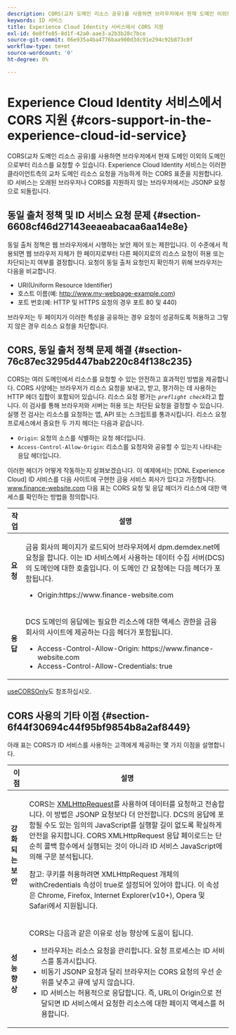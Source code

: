 ```yaml
---
description: CORS(교차 도메인 리소스 공유)를 사용하면 브라우저에서 현재 도메인 이외의 도메인으로부터 리소스를 요청할 수 있습니다. Experience Cloud Identity 서비스는 이러한 클라이언트측의 교차 도메인 리소스 요청을 가능하게 하는 CORS 표준을 지원합니다. ID 서비스는 오래된 브라우저나 CORS를 지원하지 않는 브라우저에서는 JSONP 요청으로 되돌립니다.
keywords: ID 서비스
title: Experience Cloud Identity 서비스에서 CORS 지원
exl-id: 0e8ffe85-8d1f-42a0-aae3-a2b3b28c7bce
source-git-commit: 06e935a4ba4776baa900d3dc91e294c92b873c0f
workflow-type: tm+mt
source-wordcount: '0'
ht-degree: 0%

---
```


# Experience Cloud Identity 서비스에서 CORS 지원 {#cors-support-in-the-experience-cloud-id-service}

CORS(교차 도메인 리소스 공유)를 사용하면 브라우저에서 현재 도메인 이외의 도메인으로부터 리소스를 요청할 수 있습니다. Experience Cloud Identity 서비스는 이러한 클라이언트측의 교차 도메인 리소스 요청을 가능하게 하는 CORS 표준을 지원합니다. ID 서비스는 오래된 브라우저나 CORS를 지원하지 않는 브라우저에서는 JSONP 요청으로 되돌립니다.

## 동일 출처 정책 및 ID 서비스 요청 문제 {#section-6608cf46d27143eeaeabacaa6aa14e8e}

동일 출처 정책은 웹 브라우저에서 시행하는 보안 제어 또는 제한입니다. 이 수준에서 적용되면 웹 브라우저 자체가 한 페이지로부터 다른 페이지로의 리소스 요청이 허용 또는 차단되는지 여부를 결정합니다. 요청이 동일 출처 요청인지 확인하기 위해 브라우저는 다음을 비교합니다.

* URI(Uniform Resource Identifier)
* 호스트 이름(예: http://www.my-webpage-example.com)
* 포트 번호(예: HTTP 및 HTTPS 요청의 경우 포트 80 및 440)

브라우저는 두 페이지가 이러한 특성을 공유하는 경우 요청이 성공하도록 허용하고 그렇지 않은 경우 리소스 요청을 차단합니다.

## CORS, 동일 출처 정책 문제 해결 {#section-76c87ec3295d447bab220c84f138c235}

CORS는 여러 도메인에서 리소스를 요청할 수 있는 안전하고 효과적인 방법을 제공합니다. CORS 사양에는 브라우저가 리소스 요청을 보내고, 받고, 평가하는 데 사용하는 HTTP 헤더 집합이 포함되어 있습니다. 리소스 요청 평가는 *`preflight check`*&#x200B;라고 합니다. 이 검사를 통해 브라우저와 서버는 허용 또는 차단된 요청을 결정할 수 있습니다. 실행 전 검사는 리소스를 요청하는 앱, API 또는 스크립트를 통과시킵니다. 리소스 요청 프로세스에서 중요한 두 가지 헤더는 다음과 같습니다.

* `Origin`: 요청의 소스를 식별하는 요청 헤더입니다.
* `Access-Control-Allow-Origin`: 리소스를 요청자와 공유할 수 있는지 나타내는 응답 헤더입니다.

이러한 헤더가 어떻게 작동하는지 살펴보겠습니다. 이 예제에서는 [!DNL Experience Cloud] ID 서비스를 다음 사이트에 구현한 금융 서비스 회사가 있다고 가정합니다. www.finance-website.com 다음 표는 CORS 요청 및 응답 헤더가 리소스에 대한 액세스를 확인하는 방법을 정의합니다.

<table id="table_B004ACF52B5A4D33B1DCF7EA77BE4E6D"> 
 <thead> 
  <tr> 
   <th colname="col1" class="entry"> 작업 </th> 
   <th colname="col2" class="entry"> 설명 </th> 
  </tr> 
 </thead>
 <tbody> 
  <tr> 
   <td colname="col1"> <p> <b>요청</b> </p> </td> 
   <td colname="col2"> <p>금융 회사의 페이지가 로드되어 브라우저에서 <span class="codeph">dpm.demdex.net</span>에 요청을 합니다. 이는 ID 서비스에서 사용하는 데이터 수집 서버(DCS)의 도메인에 대한 호출입니다. 이 도메인 간 요청에는 다음 헤더가 포함됩니다. </p> <p> 
     <ul class="simplelist"> 
      <li> <span class="codeph"> Origin:https://www.finance-website.com</span> </li> 
     </ul> </p> </td> 
  </tr> 
  <tr> 
   <td colname="col1"> <p> <b>응답</b> </p> </td> 
   <td colname="col2"> <p>DCS 도메인의 응답에는 필요한 리소스에 대한 액세스 권한을 금융 회사의 사이트에 제공하는 다음 헤더가 포함됩니다. </p> <p> 
     <ul class="simplelist"> 
      <li> <span class="codeph"> Access-Control-Allow-Origin: https://www.finance-website.com</span> </li> 
      <li> <span class="codeph"> Access-Control-Allow-Credentials: true</span> </li> 
     </ul> </p> </td> 
  </tr> 
 </tbody> 
</table>

[useCORSOnly](../library/function-vars/use-cors-only.md#reference-8a9a143d838b48d6b23329b84b13e1fa)도 참조하십시오.

## CORS 사용의 기타 이점 {#section-6f44f30694c44f95bf9854b8a2af8449}

아래 표는 CORS가 ID 서비스를 사용하는 고객에게 제공하는 몇 가지 이점을 설명합니다.

<table id="table_AEB51A263D454F90B66E8C8D0513CF79"> 
 <thead> 
  <tr> 
   <th colname="col1" class="entry"> 이점 </th> 
   <th colname="col2" class="entry"> 설명 </th> 
  </tr>
 </thead>
 <tbody> 
  <tr> 
   <td colname="col1"> <p><b>강화되는 보안</b> </p> </td> 
   <td colname="col2"> <p>CORS는 <a href="https://developer.mozilla.org/ko_KR/docs/Web/API/XMLHttpRequest" format="https" scope="external"> XMLHttpRequest</a>를 사용하여 데이터를 요청하고 전송합니다. 이 방법은 JSONP 요청보다 더 안전합니다. DCS의 응답에 포함될 수도 있는 임의의 JavaScript를 실행할 길이 없도록 확실하게 안전을 유지합니다. CORS XMLHttpRequest 응답 페이로드는 단순히 콜백 함수에서 실행되는 것이 아니라 ID 서비스 JavaScript에 의해 구문 분석됩니다. </p> <p> <p>참고: 쿠키를 허용하려면 <span class="codeph">XMLHttpRequest</span> 개체의 <span class="codeph">withCredentials</span> 속성이 <span class="codeph">true</span>로 설정되어 있어야 합니다. 이 속성은 Chrome, Firefox, Internet Explorer(v10+), Opera 및 Safari에서 지원됩니다. </p> </p> </td> 
  </tr> 
  <tr> 
   <td colname="col1"> <p><b>성능 향상</b> </p> </td> 
   <td colname="col2"> <p>CORS는 다음과 같은 이유로 성능 향상에 도움이 됩니다. </p> 
    <ul id="ul_EC3A178003A94D70883B914050D7C464"> 
     <li id="li_F8B44352BFBB46CDBD07AE40B9F2D0EC">브라우저는 리소스 요청을 관리합니다. 요청 프로세스는 ID 서비스를 통과시킵니다. </li> 
     <li id="li_C63E43A4CAB84210AB6A39100E5864BE">비동기 JSONP 요청과 달리 브라우저는 CORS 요청의 우선 순위를 낮추고 큐에 넣지 않습니다. </li> 
     <li id="li_1A2A15F591B84D1BAED3CFAB391EEBEC">ID 서비스는 허용적으로 응답합니다. 즉, URL이 <span class="codeph">Origin</span>으로 전달되면 ID 서비스에서 요청한 리소스에 대한 페이지 액세스를 허용합니다. </li> 
    </ul> </td> 
  </tr> 
 </tbody> 
</table>

